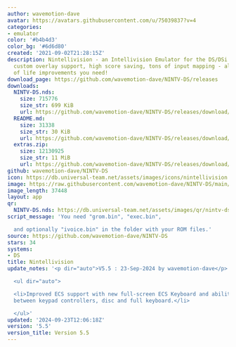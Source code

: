 ```yaml
---
author: wavemotion-dave
avatar: https://avatars.githubusercontent.com/u/75039837?v=4
categories:
- emulator
color: '#b4b4d3'
color_bg: '#6d6d80'
created: '2021-09-02T21:28:15Z'
description: Nintellivision - an Intellivision Emulator for the DS/DSi. High compatibility,
  custom overlay support, high score saving, tons of input mapping - all the quality
  of life improvements you need!
download_page: https://github.com/wavemotion-dave/NINTV-DS/releases
downloads:
  NINTV-DS.nds:
    size: 715776
    size_str: 699 KiB
    url: https://github.com/wavemotion-dave/NINTV-DS/releases/download/5.5/NINTV-DS.nds
  README.md:
    size: 31338
    size_str: 30 KiB
    url: https://github.com/wavemotion-dave/NINTV-DS/releases/download/5.5/README.md
  extras.zip:
    size: 12130925
    size_str: 11 MiB
    url: https://github.com/wavemotion-dave/NINTV-DS/releases/download/5.5/extras.zip
github: wavemotion-dave/NINTV-DS
icon: https://db.universal-team.net/assets/images/icons/nintellivision.png
image: https://raw.githubusercontent.com/wavemotion-dave/NINTV-DS/main/arm9/gfx/bgTop.png
image_length: 37448
layout: app
qr:
  NINTV-DS.nds: https://db.universal-team.net/assets/images/qr/nintv-ds-nds.png
script_message: 'You need "grom.bin", "exec.bin",

  and optionally "ivoice.bin" in the folder with your ROM files.'
source: https://github.com/wavemotion-dave/NINTV-DS
stars: 34
systems:
- DS
title: Nintellivision
update_notes: '<p dir="auto">V5.5 : 23-Sep-2024 by wavemotion-dave</p>

  <ul dir="auto">

  <li>Improved ECS support with new full-screen ECS Keyboard and ability to switch
  between keypad controllers, disc and full keyboard.</li>

  </ul>'
updated: '2024-09-23T12:06:18Z'
version: '5.5'
version_title: Version 5.5
---
```

